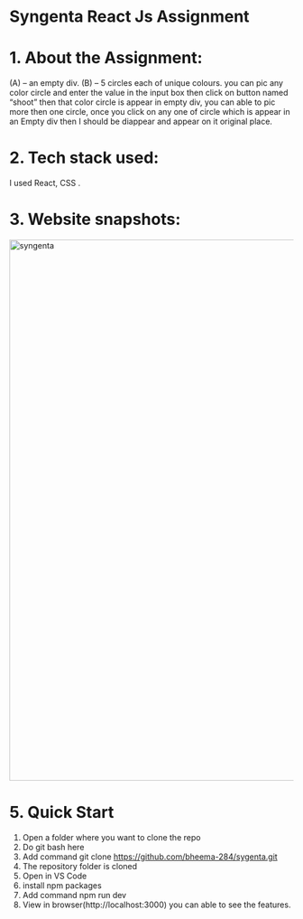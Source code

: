 # Syngenta React Js Assignment

# 1. About the Assignment:
(A) – an empty div.
(B) – 5 circles each of unique colours.
you can pic any color circle and enter the value in the input box then click on button named “shoot” then that color circle is appear in empty div, you can able to pic more then one circle, once you click on any one of circle which is appear in an Empty div then I should be diappear and appear on it original place.

# 2. Tech stack used:
I used React, CSS .

# 3. Website snapshots:
<img width="958" alt="syngenta" src="https://user-images.githubusercontent.com/96168073/170836538-9ffd5cdb-a53d-427a-b9a2-960775c9d00d.PNG">

# 5. Quick Start
1. Open a folder where you want to clone the repo
2. Do git bash here
3. Add command git clone https://github.com/bheema-284/sygenta.git
4. The repository folder is cloned
5. Open in VS Code
6. install npm packages
7. Add command npm run dev
8. View in browser(http://localhost:3000) you can able to see the features.
